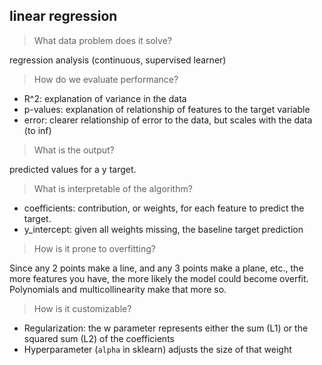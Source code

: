 ## linear regression

> What data problem does it solve?

regression analysis (continuous, supervised learner)

> How do we evaluate performance?

- R^2: explanation of variance in the data
- p-values: explanation of relationship of features to the target variable
- error: clearer relationship of error to the data, but scales with the data (to inf)

> What is the output?

predicted values for a y target.

> What is interpretable of the algorithm?

- coefficients: contribution, or weights, for each feature to predict the target.
- y_intercept: given all weights missing, the baseline target prediction

> How is it prone to overfitting?

Since any 2 points make a line, and any 3 points make a plane, etc., the more features you have, the more likely the model could become overfit. Polynomials and multicollinearity make that more so.

> How is it customizable?

- Regularization: the w parameter represents either the sum (L1) or the squared sum (L2) of the coefficients
- Hyperparameter (`alpha` in sklearn) adjusts the size of that weight